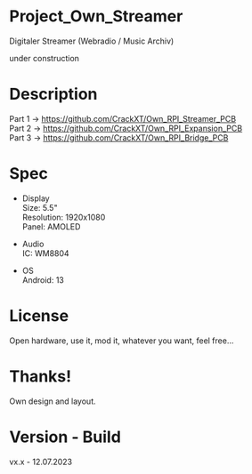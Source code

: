 # Project_Own_Streamer

Digitaler Streamer (Webradio / Music Archiv)

under construction

# Description

Part 1 -> https://github.com/CrackXT/Own_RPI_Streamer_PCB<br>
Part 2 -> https://github.com/CrackXT/Own_RPI_Expansion_PCB<br>
Part 3 -> https://github.com/CrackXT/Own_RPI_Bridge_PCB<br>

# Spec

- Display<br>
Size: 5.5"<br>
Resolution: 1920x1080<br>
Panel: AMOLED<br>

- Audio<br>
IC: WM8804<br>

- OS<br>
Android: 13<br>

# License

Open hardware, use it, mod it, whatever you want, feel free...

# Thanks!

Own design and layout.

# Version - Build

vx.x - 12.07.2023
